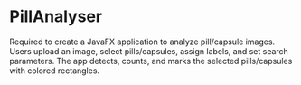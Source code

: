 # PillAnalyser

Required to create a JavaFX application to analyze pill/capsule images. Users upload an image, select pills/capsules, assign labels, and set search parameters. The app detects, counts, and marks the selected pills/capsules with colored rectangles.
